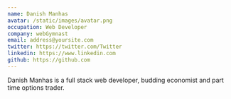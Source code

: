 ```yaml
---
name: Danish Manhas
avatar: /static/images/avatar.png
occupation: Web Developer
company: webGymnast
email: address@yoursite.com
twitter: https://twitter.com/Twitter
linkedin: https://www.linkedin.com
github: https://github.com
---
```


Danish Manhas is a full stack web developer, budding economist and part time options trader.
